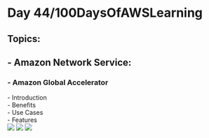 <h1> Day 44/100DaysOfAWSLearning </h1>
<h2> Topics: </h2>

 <h2>  - Amazon Network Service: </h2>

<h3> - Amazon Global Accelerator </h3>
          - Introduction <br>
          - Benefits <br>
          - Use Cases <br>
          - Features <br>

<img src = "https://github.com/thetechgirlgita/100-days-of-aws-learning/blob/master/Images/Day44/44_1.jpg?raw=true">
<img src = "https://github.com/thetechgirlgita/100-days-of-aws-learning/blob/master/Images/Day44/44_2.jpg?raw=true">
<img src = "https://github.com/thetechgirlgita/100-days-of-aws-learning/blob/master/Images/Day44/44_3.jpg?raw=true">
